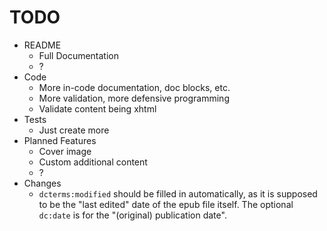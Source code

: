 # TODO

* README
    * Full Documentation
    * ?
* Code
    * More in-code documentation, doc blocks, etc.
    * More validation, more defensive programming
    * Validate content being xhtml
* Tests
    * Just create more
* Planned Features
    * Cover image
    * Custom additional content
    * ?
* Changes
    * `dcterms:modified` should be filled in automatically, as it is supposed to be the "last edited"
    date of the epub file itself. The optional `dc:date` is for the "(original) publication date".
